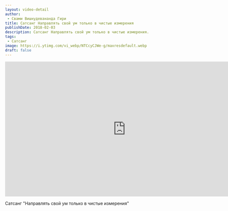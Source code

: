 ```yaml
---
layout: video-detail
author:
 - Свами Вишнудевананда Гири
title: Сатсанг Направлять свой ум только в чистые измерения
publishDate: 2018-02-03
description: Сатсанг Направлять свой ум только в чистые измерения. 
tags: 
 - Сатсанг
image: https://i.ytimg.com/vi_webp/NTCcyCJWe-g/maxresdefault.webp
draft: false
---
```


<iframe width="790" height="444" src="https://www.youtube.com/embed/NTCcyCJWe-g" frameborder="0" allowfullscreen=""></iframe> 

  Сатсанг "Направлять свой ум только в чистые измерения"

  

 